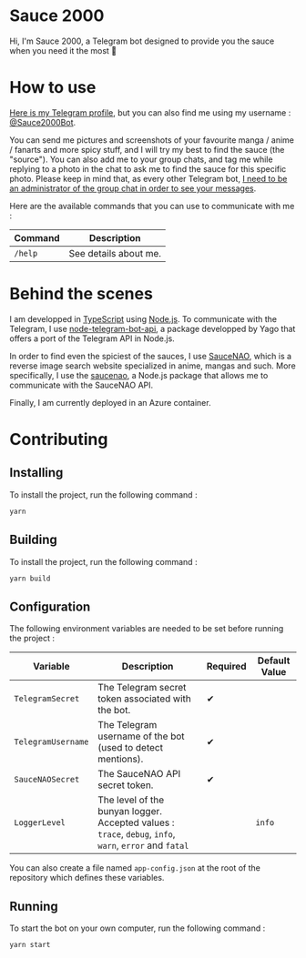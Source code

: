 # Sauce 2000
Hi, I'm Sauce 2000, a Telegram bot designed to provide you the sauce when you need it the most 🤗

# How to use
[Here is my Telegram profile](http://t.me/Sauce2000Bot), but you can also find me using my username : [@Sauce2000Bot](http://t.me/Sauce2000Bot).

You can send me pictures and screenshots of your favourite manga / anime / fanarts and more spicy stuff, and I will try my best to find the sauce (the "source"). You can also add me to your group chats, and tag me while replying to a photo in the chat to ask me to find the sauce for this specific photo. Please keep in mind that, as every other Telegram bot, [I need to be an administrator of the group chat in order to see your messages](https://core.telegram.org/bots/faq).

Here are the available commands that you can use to communicate with me :

| Command | Description           |
|---------|-----------------------|
| `/help` | See details about me. |

# Behind the scenes
I am developped in [TypeScript](https://www.typescriptlang.org/) using [Node.js](https://nodejs.org/en/). To communicate with the Telegram, I use [node-telegram-bot-api](https://github.com/yagop/node-telegram-bot-api), a package developped by Yago that offers a port of the Telegram API in Node.js.

In order to find even the spiciest of the sauces, I use [SauceNAO](https://saucenao.com/), which is a reverse image search website specialized in anime, mangas and such. More specifically, I use the [saucenao](https://www.npmjs.com/package/saucenao), a Node.js package that allows me to communicate with the SauceNAO API.

Finally, I am currently deployed in an Azure container.

# Contributing
## Installing
To install the project, run the following command :

```bash
yarn
```

## Building
To install the project, run the following command :

```bash
yarn build
```

## Configuration
The following environment variables are needed to be set before running the project :

| Variable           | Description                                                                                             | Required | Default Value |
|--------------------|---------------------------------------------------------------------------------------------------------|----------|---------------|
| `TelegramSecret`   | The Telegram secret token associated with the bot.                                                      | ✔        |               |
| `TelegramUsername` | The Telegram username of the bot (used to detect mentions).                                             | ✔        |               |
| `SauceNAOSecret`   | The SauceNAO API secret token.                                                                          | ✔        |               |
| `LoggerLevel`      | The level of the bunyan logger. Accepted values : `trace`, `debug`, `info`, `warn`, `error` and `fatal` |          | `info`        |

You can also create a file named `app-config.json` at the root of the repository which defines these variables.

## Running
To start the bot on your own computer, run the following command :

```bash
yarn start
```
